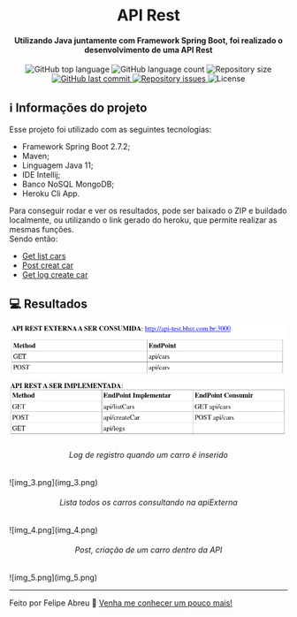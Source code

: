 <h1 align="center">
    API Rest
</h1>

<h4 align="center">
    Utilizando Java juntamente com Framework Spring Boot, foi realizado o desenvolvimento de uma API Rest
</h4>

<p align="center">
    <img alt="GitHub top language" src="https://img.shields.io/github/languages/top/felipe-abreu/assessment-felipe">
    <img alt="GitHub language count" src="https://img.shields.io/github/languages/count/felipe-abreu/assessment-felipe">
    <img alt="Repository size" src="https://img.shields.io/github/repo-size/Felipe-Abreu/assessment-felipe">
    <a href="https://github.com/Felipe-Abreu/assessment-felipe/commits/master">
        <img alt="GitHub last commit" src="https://img.shields.io/github/last-commit/felipe-abreu/assessment-felipe">
    </a>
    <a href="https://github.com/Felipe-Abreu/assessment-felipe/issues">
        <img alt="Repository issues" src="https://img.shields.io/github/issues/Felipe-Abreu/assessment-felipe">
    </a>
    <img alt="License" src="https://img.shields.io/badge/license-MIT-yellowgreen">
</p>

## :information_source: Informações do projeto

Esse projeto foi utilizado com as seguintes tecnologias:

- Framework Spring Boot 2.7.2;
- Maven;
- Linguagem Java 11;
- IDE Intellij;
- Banco NoSQL MongoDB;
- Heroku Cli App.

Para conseguir rodar e ver os resultados, pode ser baixado o ZIP e buildado localmente, ou utilizando o link gerado do heroku, que permite realizar as mesmas funções.
</br>
Sendo então:

- [Get list cars](https://assessment-felipe.herokuapp.com/api/listCars)
- [Post creat car](https://assessment-felipe.herokuapp.com/api/createCar)
- [Get log create car](https://assessment-felipe.herokuapp.com/api/logCars)

## :computer: Resultados

![img_1.png](img_1.png)
![img_2.png](img_2.png)
<h6 align="center">Log de registro quando um carro é inserido </h6>
![img_3.png](img_3.png)
<h6 align="center">Lista todos os carros consultando na apiExterna </h6>
![img_4.png](img_4.png)
<h6 align="center">Post, criação de um carro dentro da API</h6>
![img_5.png](img_5.png)

---
Feito por Felipe Abreu :wave: [Venha me conhecer um pouco mais!](https://www.linkedin.com/in/felipe-abreu)